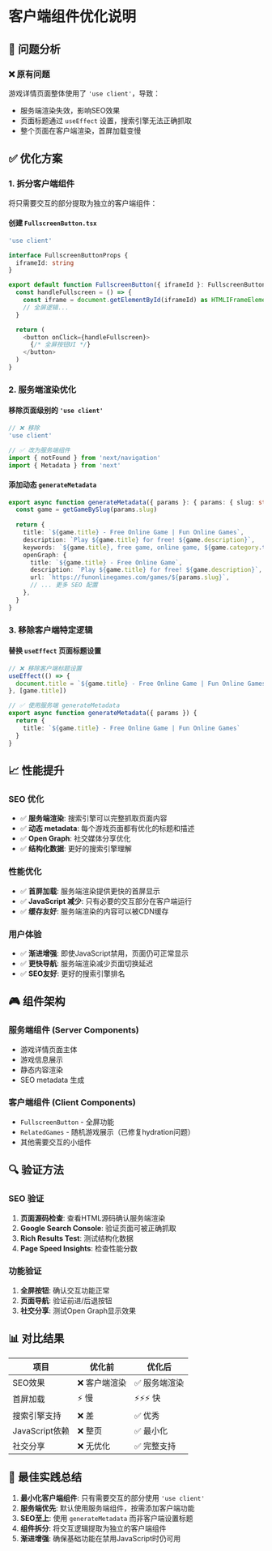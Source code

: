 # 客户端组件优化说明

## 🎯 问题分析

### ❌ 原有问题
游戏详情页面整体使用了 `'use client'`，导致：
- 服务端渲染失效，影响SEO效果
- 页面标题通过 `useEffect` 设置，搜索引擎无法正确抓取
- 整个页面在客户端渲染，首屏加载变慢

## ✅ 优化方案

### 1. **拆分客户端组件**
将只需要交互的部分提取为独立的客户端组件：

#### 创建 `FullscreenButton.tsx`
```typescript
'use client'

interface FullscreenButtonProps {
  iframeId: string
}

export default function FullscreenButton({ iframeId }: FullscreenButtonProps) {
  const handleFullscreen = () => {
    const iframe = document.getElementById(iframeId) as HTMLIFrameElement;
    // 全屏逻辑...
  }

  return (
    <button onClick={handleFullscreen}>
      {/* 全屏按钮UI */}
    </button>
  )
}
```

### 2. **服务端渲染优化**

#### 移除页面级别的 `'use client'`
```typescript
// ❌ 移除
'use client'

// ✅ 改为服务端组件
import { notFound } from 'next/navigation'
import { Metadata } from 'next'
```

#### 添加动态 `generateMetadata`
```typescript
export async function generateMetadata({ params }: { params: { slug: string } }): Promise<Metadata> {
  const game = getGameBySlug(params.slug)
  
  return {
    title: `${game.title} - Free Online Game | Fun Online Games`,
    description: `Play ${game.title} for free! ${game.description}`,
    keywords: `${game.title}, free game, online game, ${game.category.toLowerCase()}`,
    openGraph: {
      title: `${game.title} - Free Online Game`,
      description: `Play ${game.title} for free! ${game.description}`,
      url: `https://funonlinegames.com/games/${params.slug}`,
      // ... 更多 SEO 配置
    },
  }
}
```

### 3. **移除客户端特定逻辑**

#### 替换 `useEffect` 页面标题设置
```typescript
// ❌ 移除客户端标题设置
useEffect(() => {
  document.title = `${game.title} - Free Online Game | Fun Online Games`
}, [game.title])

// ✅ 使用服务端 generateMetadata
export async function generateMetadata({ params }) {
  return {
    title: `${game.title} - Free Online Game | Fun Online Games`
  }
}
```

## 📈 性能提升

### SEO 优化
- ✅ **服务端渲染**: 搜索引擎可以完整抓取页面内容
- ✅ **动态 metadata**: 每个游戏页面都有优化的标题和描述
- ✅ **Open Graph**: 社交媒体分享优化
- ✅ **结构化数据**: 更好的搜索引擎理解

### 性能优化
- ✅ **首屏加载**: 服务端渲染提供更快的首屏显示
- ✅ **JavaScript 减少**: 只有必要的交互部分在客户端运行
- ✅ **缓存友好**: 服务端渲染的内容可以被CDN缓存

### 用户体验
- ✅ **渐进增强**: 即使JavaScript禁用，页面仍可正常显示
- ✅ **更快导航**: 服务端渲染减少页面切换延迟
- ✅ **SEO友好**: 更好的搜索引擎排名

## 🎮 组件架构

### 服务端组件 (Server Components)
- 游戏详情页面主体
- 游戏信息展示
- 静态内容渲染
- SEO metadata 生成

### 客户端组件 (Client Components)
- `FullscreenButton` - 全屏功能
- `RelatedGames` - 随机游戏展示（已修复hydration问题）
- 其他需要交互的小组件

## 🔍 验证方法

### SEO 验证
1. **页面源码检查**: 查看HTML源码确认服务端渲染
2. **Google Search Console**: 验证页面可被正确抓取
3. **Rich Results Test**: 测试结构化数据
4. **Page Speed Insights**: 检查性能分数

### 功能验证
1. **全屏按钮**: 确认交互功能正常
2. **页面导航**: 验证前进/后退按钮
3. **社交分享**: 测试Open Graph显示效果

## 📊 对比结果

| 项目 | 优化前 | 优化后 |
|------|--------|--------|
| SEO效果 | ❌ 客户端渲染 | ✅ 服务端渲染 |
| 首屏加载 | ⚡ 慢 | ⚡⚡⚡ 快 |
| 搜索引擎支持 | ❌ 差 | ✅ 优秀 |
| JavaScript依赖 | ❌ 整页 | ✅ 最小化 |
| 社交分享 | ❌ 无优化 | ✅ 完整支持 |

## 🎯 最佳实践总结

1. **最小化客户端组件**: 只有需要交互的部分使用 `'use client'`
2. **服务端优先**: 默认使用服务端组件，按需添加客户端功能
3. **SEO至上**: 使用 `generateMetadata` 而非客户端设置标题
4. **组件拆分**: 将交互逻辑提取为独立的客户端组件
5. **渐进增强**: 确保基础功能在禁用JavaScript时仍可用